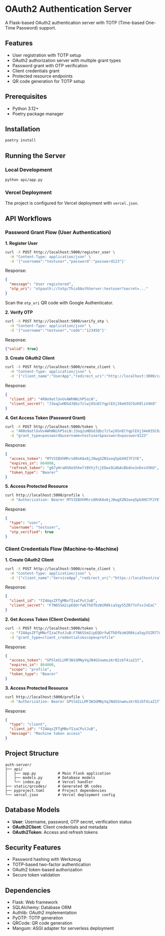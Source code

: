 # OAuth2 Authentication Server

A Flask-based OAuth2 authentication server with TOTP (Time-based One-Time Password) support.

## Features

- User registration with TOTP setup
- OAuth2 authorization server with multiple grant types
- Password grant with OTP verification
- Client credentials grant
- Protected resource endpoints
- QR code generation for TOTP setup

## Prerequisites

- Python 3.12+
- Poetry package manager

## Installation

```bash
poetry install
```

## Running the Server

### Local Development
```bash
python api/app.py
```

### Vercel Deployment
The project is configured for Vercel deployment with `vercel.json`.

## API Workflows

### Password Grant Flow (User Authentication)

**1. Register User**
```bash
curl -X POST http://localhost:5000/register_user \
  -H "Content-Type: application/json" \
  -d '{"username":"testuser","password":"password123"}'
```
Response:
```json
{
  "message": "User registered",
  "otp_uri": "otpauth://totp/ThisOAuthServer:testuser?secret=..."
}
```
Scan the `otp_uri` QR code with Google Authenticator.

**2. Verify OTP**
```bash
curl -X POST http://localhost:5000/verify_otp \
  -H "Content-Type: application/json" \
  -d '{"username":"testuser","code":"123456"}'
```
Response:
```json
{"valid": true}
```

**3. Create OAuth2 Client**
```bash
curl -X POST http://localhost:5000/create_client \
  -H "Content-Type: application/json" \
  -d '{"client_name":"UserApp","redirect_uri":"http://localhost:3000/callback"}'
```
Response:
```json
{
  "client_id": "4R0o9atlUvUvAWhNNihPSsLN",
  "client_secret": "J3oq2uHDGdJQbz7zlwjOSnECYqplEXj34eH3SCOzK0liV4kO"
}
```

**4. Get Access Token (Password Grant)**
```bash
curl -X POST http://localhost:5000/token \
  -u "4R0o9atlUvUvAWhNNihPSsLN:J3oq2uHDGdJQbz7zlwjOSnECYqplEXj34eH3SCOzK0liV4kO" \
  -d "grant_type=password&username=testuser&password=password123"
```
Response:
```json
{
  "access_token": "MTV3IBXhMhrs6RnKAx6jJ0wgXZN1ooq5pbXHI7F2YE",
  "expires_in": 864000,
  "refresh_token": "g67yHraHSKeShhelY8VVjfcjEDwx9iAbAcBbdno1nDvsV5KU",
  "token_type": "Bearer"
}
```

**5. Access Protected Resource**
```bash
curl http://localhost:5000/profile \
  -H "Authorization: Bearer MTV3IBXhMhrs6RnKAx6jJ0wgXZN1ooq5pbXHI7F2YE"
```
Response:
```json
{
  "type": "user",
  "username": "testuser",
  "otp_verified": true
}
```

### Client Credentials Flow (Machine-to-Machine)

**1. Create OAuth2 Client**
```bash
curl -X POST http://localhost:5000/create_client \
  -H "Content-Type: application/json" \
  -d '{"client_name":"ServiceApp","redirect_uri":"https://localhost/callback"}'
```
Response:
```json
{
  "client_id": "fZ4AqsZFTgMNvfIzaCPutJuB",
  "client_secret": "F7N6SSm2ipEQOrfwEThDfbzW1R0kia5qy55ZR77ofsvJnEaC"
}
```

**2. Get Access Token (Client Credentials)**
```bash
curl -X POST http://localhost:5000/token \
  -u "fZ4AqsZFTgMNvfIzaCPutJuB:F7N6SSm2ipEQOrfwEThDfbzW1R0kia5qy55ZR77ofsvJnEaC" \
  -d "grant_type=client_credentials&scope=profile"
```
Response:
```json
{
  "access_token": "GPSlmILLMF3W1GMNyVqJN4GSnwmuiKr02zbT4iaZ1f",
  "expires_in": 864000,
  "scope": "profile",
  "token_type": "Bearer"
}
```

**3. Access Protected Resource**
```bash
curl http://localhost:5000/profile \
  -H "Authorization: Bearer GPSlmILLMF3W1GMNyVqJN4GSnwmuiKr02zbT4iaZ1f"
```
Response:
```json
{
  "type": "client",
  "client_id": "fZ4AqsZFTgMNvfIzaCPutJuB",
  "message": "Machine token access"
}
```

## Project Structure

```
auth-server/
├── api/
│   ├── app.py          # Main Flask application
│   ├── models.py       # Database models
│   └── index.py        # Vercel handler
├── static/qrcodes/     # Generated QR codes
├── pyproject.toml      # Project dependencies
└── vercel.json         # Vercel deployment config
```

## Database Models

- **User**: Username, password, OTP secret, verification status
- **OAuth2Client**: Client credentials and metadata
- **OAuth2Token**: Access and refresh tokens

## Security Features

- Password hashing with Werkzeug
- TOTP-based two-factor authentication
- OAuth2 token-based authorization
- Secure token validation

## Dependencies

- Flask: Web framework
- SQLAlchemy: Database ORM
- Authlib: OAuth2 implementation
- PyOTP: TOTP generation
- QRCode: QR code generation
- Mangum: ASGI adapter for serverless deployment